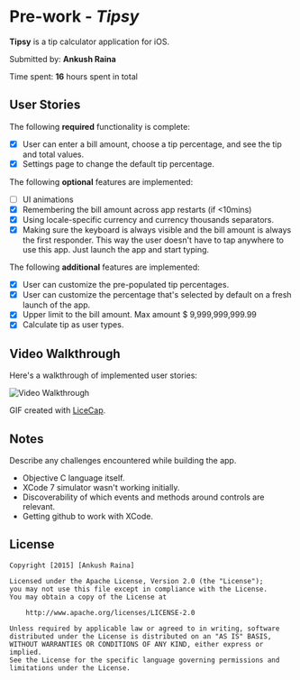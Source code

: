 # Pre-work - *Tipsy*

**Tipsy** is a tip calculator application for iOS.

Submitted by: **Ankush Raina**

Time spent: **16** hours spent in total

## User Stories

The following **required** functionality is complete:

* [x] User can enter a bill amount, choose a tip percentage, and see the tip and total values.
* [x] Settings page to change the default tip percentage.

The following **optional** features are implemented:
* [ ] UI animations
* [x] Remembering the bill amount across app restarts (if <10mins)
* [x] Using locale-specific currency and currency thousands separators.
* [x] Making sure the keyboard is always visible and the bill amount is always the first responder. This way the user doesn't have to tap anywhere to use this app. Just launch the app and start typing.

The following **additional** features are implemented:

* [x] User can customize the pre-populated tip percentages.
* [x] User can customize the percentage that's selected by default on a fresh launch of the app.
* [x] Upper limit to the bill amount. Max amount $ 9,999,999,999.99
* [x] Calculate tip as user types.

## Video Walkthrough 

Here's a walkthrough of implemented user stories:

<img src='http://i.imgur.com/9Xqt8VE.gif' title='Video Walkthrough' width='' alt='Video Walkthrough' />

GIF created with [LiceCap](http://www.cockos.com/licecap/).

## Notes

Describe any challenges encountered while building the app.
* Objective C language itself.
* XCode 7 simulator wasn't working initially.
* Discoverability of which events and methods around controls are relevant.
* Getting github to work with XCode.

## License

    Copyright [2015] [Ankush Raina]

    Licensed under the Apache License, Version 2.0 (the "License");
    you may not use this file except in compliance with the License.
    You may obtain a copy of the License at

        http://www.apache.org/licenses/LICENSE-2.0

    Unless required by applicable law or agreed to in writing, software
    distributed under the License is distributed on an "AS IS" BASIS,
    WITHOUT WARRANTIES OR CONDITIONS OF ANY KIND, either express or implied.
    See the License for the specific language governing permissions and
    limitations under the License.
